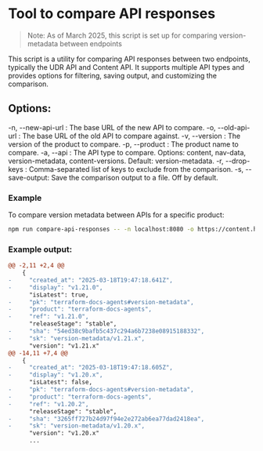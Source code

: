 # Tool to compare API responses

> Note: As of March 2025, this script is set up for comparing version-metadata between endpoints

This script is a utility for comparing API responses between two endpoints, typically the UDR API and Content API. It supports multiple API types and provides options for filtering, saving output, and customizing the comparison.

## Options:

-n, --new-api-url <url>: The base URL of the new API to compare.
-o, --old-api-url <url>: The base URL of the old API to compare against.
-v, --version <version>: The version of the product to compare.
-p, --product <product>: The product name to compare.
-a, --api <api>: The API type to compare. Options: content, nav-data, version-metadata, content-versions. Default: version-metadata.
-r, --drop-keys <keys>: Comma-separated list of keys to exclude from the comparison.
-s, --save-output: Save the comparison output to a file. Off by default.

### Example

To compare version metadata between APIs for a specific product:

```bash
npm run compare-api-responses -- -n localhost:8080 -o https://content.hashicorp.com -p terraform-docs-agents
```

### Example output:

```diff
@@ -2,11 +2,4 @@
    {
-     "created_at": "2025-03-18T19:47:18.641Z",
-     "display": "v1.21.0",
      "isLatest": true,
-     "pk": "terraform-docs-agents#version-metadata",
-     "product": "terraform-docs-agents",
-     "ref": "v1.21.0",
      "releaseStage": "stable",
-     "sha": "54ed38c9bafb5c437c294a6b7238e08915188332",
-     "sk": "version-metadata/v1.21.x",
      "version": "v1.21.x"
@@ -14,11 +7,4 @@
    {
-     "created_at": "2025-03-18T19:47:18.605Z",
-     "display": "v1.20.x",
      "isLatest": false,
-     "pk": "terraform-docs-agents#version-metadata",
-     "product": "terraform-docs-agents",
-     "ref": "v1.20.2",
      "releaseStage": "stable",
-     "sha": "3265ff727b24d97f94e2e272ab6ea77dad2418ea",
-     "sk": "version-metadata/v1.20.x",
      "version": "v1.20.x"
      ...
```
